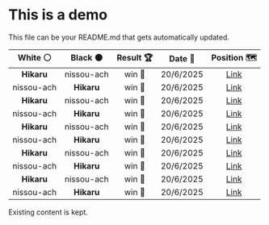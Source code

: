# This is a demo

This file can be your README.md that gets automatically updated.

<!--START_SECTION:chessStats-->
<!-- Automatically generated with https://github.com/Balastrong/chess-stats-action -->

| White ⚪ | Black ⚫ | Result 🏆 | Date 📅 | Position 🗺️ |
|:---:|:---:|:---:|:---:|:---:|
| **Hikaru** | nissou-ach | win 🥇 | 20/6/2025 | <a href="http://www.ee.unb.ca/cgi-bin/tervo/fen.pl?select=8/p5R1/1p2k3/2p5/3p1Rn1/1P1P2Pr/P1P4p/7K b - - 6 40">Link</a> |
| nissou-ach | **Hikaru** | win 🥇 | 20/6/2025 | <a href="http://www.ee.unb.ca/cgi-bin/tervo/fen.pl?select=8/1p4k1/p1b1prp1/3pR1R1/8/P1PB1P2/1P3qP1/7K w - - 0 35">Link</a> |
| **Hikaru** | nissou-ach | win 🥇 | 20/6/2025 | <a href="http://www.ee.unb.ca/cgi-bin/tervo/fen.pl?select=8/QR4bk/6pp/4p3/8/3P1pPP/2P2P1K/4q3 b - - 1 34">Link</a> |
| nissou-ach | **Hikaru** | win 🥇 | 20/6/2025 | <a href="http://www.ee.unb.ca/cgi-bin/tervo/fen.pl?select=7n/1r2k1pp/1p3p2/1n1bp3/1P6/5NP1/3N1PP1/2R3K1 w - - 0 33">Link</a> |
| **Hikaru** | nissou-ach | win 🥇 | 20/6/2025 | <a href="http://www.ee.unb.ca/cgi-bin/tervo/fen.pl?select=r6k/pp1n1q1p/1bp1bp2/6N1/8/3P3P/PPP1Q1P1/R1BK1R2 b - - 3 19">Link</a> |
| nissou-ach | **Hikaru** | win 🥇 | 20/6/2025 | <a href="http://www.ee.unb.ca/cgi-bin/tervo/fen.pl?select=5r2/2n5/1pP1kr2/3p1p2/PP3Qp1/3BP1Pp/6qP/4RRK1 w - - 26 43">Link</a> |
| **Hikaru** | nissou-ach | win 🥇 | 20/6/2025 | <a href="http://www.ee.unb.ca/cgi-bin/tervo/fen.pl?select=r4rk1/pp4p1/6p1/5pN1/2R4Q/b1P4P/P1KN2q1/4R3 b - - 1 29">Link</a> |
| nissou-ach | **Hikaru** | win 🥇 | 20/6/2025 | <a href="http://www.ee.unb.ca/cgi-bin/tervo/fen.pl?select=6k1/6b1/2Q5/2Pp3q/p5p1/2P1Pp2/P4P1K/6R1 w - - 1 34">Link</a> |
| **Hikaru** | nissou-ach | win 🥇 | 20/6/2025 | <a href="http://www.ee.unb.ca/cgi-bin/tervo/fen.pl?select=8/1b1R1k2/8/2B4P/5K2/5P2/6r1/8 b - - 1 50">Link</a> |
| nissou-ach | **Hikaru** | win 🥇 | 20/6/2025 | <a href="http://www.ee.unb.ca/cgi-bin/tervo/fen.pl?select=7r/1pk2p1p/p1nr1p2/3Bp3/3N4/2P1Q1B1/1R3PPP/q5K1 w - - 1 26">Link</a> |

<!--END_SECTION:chessStats-->

Existing content is kept.
